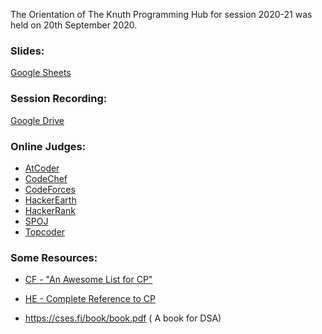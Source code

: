 The Orientation of The Knuth Programming Hub for session 2020-21 was held on 20th September 2020.


### Slides: 
[Google Sheets](https://docs.google.com/presentation/d/1JetZR_wNNlmN0IInWC2nLDSfrk20ZrEyQRE3qH5e8gw/edit?usp=sharing)

### Session Recording: 
[Google Drive](https://drive.google.com/file/d/1eUbAf5zfCYI6ZiozErut62W6itOywQCe/view?usp=sharing)

### Online Judges:
- [AtCoder](https://atcoder.jp) 
- [CodeChef](https://www.codechef.com) 
- [CodeForces](https://www.codeforces.com) 
- [HackerEarth](https://www.hackerearth.com) 
- [HackerRank](https://www.hackerrank.com) 
- [SPOJ](https://www.spoj.com)
- [Topcoder](https://www.topcoder.com)

### Some Resources:
- [CF - "An Awesome List for CP"](https://codeforces.com/blog/entry/23054)
- [HE - Complete Reference to CP](https://www.hackerearth.com/getstarted-competitive-programming)

- https://cses.fi/book/book.pdf  ( A book for DSA)
